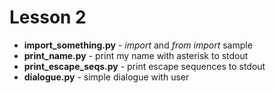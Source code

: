 # Lesson 2
+ __import_something.py__ - _import_ and _from import_ sample
+ __print_name.py__ - print my name with asterisk to stdout
+ __print_escape_seqs.py__ - print escape sequences to stdout
+ __dialogue.py__ - simple dialogue with user